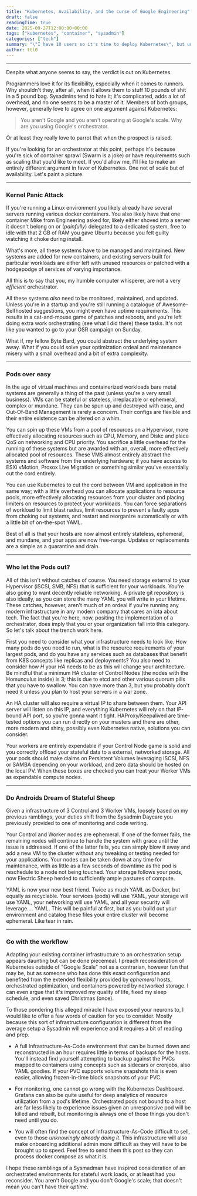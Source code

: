 ```yaml
---
title: "Kubernetes, Availability, and the curse of Google Engineering"
draft: false
readingTime: true
date: 2025-09-27T12:00:00+00:00
tags: ["kubernetes", "container", "sysadmin"] 
categories: ["tech"]
summary: "\"I have 10 users so it's time to deploy Kubernetes\", but unironically."
author: ttl0
---
```

---
Despite what anyone seems to say, the verdict is out on Kubernetes. 

Programmers love it for its flexibility, especially when it comes to runners. Why shouldn't they, after all, when it allows them to stuff 10 pounds of shit in a 5 pound bag. Sysadmins tend to hate it; it's complicated, adds a lot of overhead, and no one seems to be a master of it. Members of both groups, however, generally love to agree on one argument against Kubernetes:

> You aren't Google and you aren't operating at Google's scale. Why are you using Google's orchestrator.

Or at least they really love to parrot that when the prospect is raised. 

If you're looking for an orchestrator at this point, perhaps it's because you're sick of container sprawl (Swarm is a joke) or have requirements such as scaling that you'd like to meet. If you'd allow me, I'll like to make an entirely different argument in favor of Kubernetes. One not of scale but of availability. Let's paint a picture. 

---

### Kernel Panic Attack

If you're running a Linux environment you likely already have several servers running various docker containers. You also likely have that one container Mike from Engineering asked for, likely either shoved into a server it doesn't belong on or (*painfully*) delegated to a dedicated system, free to idle with that 2 GB of RAM you gave Ubuntu because you felt guilty watching it choke during install. 

What's more, all these systems have to be managed and maintained. New systems are added for new containers, and existing servers built for particular workloads are either left with unused resources or patched with a hodgepodge of services of varying importance. 

All this is to say that you, my humble computer whisperer, are not a very *efficient* orchestrator. 

All these systems *also* need to be monitored, maintained, and updated. Unless you're in a startup and you're still running a catalogue of Awesome-Selfhosted suggestions, you might even have uptime requirements. This results in a cat-and-mouse game of patches and reboots, and you're left doing extra work orchestrating (see what I did there) these tasks. It's not like you wanted to go to your OSR campaign on Sunday. 

What if, my fellow Byte Bard, you could abstract the underlying system away. What if you could solve your optimization ordeal and maintenance misery with a small overhead and a bit of extra complexity. 

---

### Pods over easy

In the age of virtual machines and containerized workloads bare metal systems are generally a thing of the past (unless you're a very small business). VMs can be stateful or stateless, irreplacable or ephemeral, complex or mundane. They can be spun up and destroyed with ease, and Out-Of-Band Management is rarely a concern. Their configs are flexible and their entire existence can be altered on a whim.

You can spin up these VMs from a pool of resources on a Hypervisor, more effectively allocating resources such as CPU, Memory, and Diskc and place QoS on networking and CPU priority. You sacrifice a little overhead for the running of these systems but are awarded with an, overall, more effectively allocated pool of resources. These VMS almost entirely abstract the systems and software from the underlying hardware; if you have access to ESXi vMotion, Proxox Live Migration or something similar you've essentially cut the cord entirely. 

You can use Kubernetes to cut the cord between VM and application in the same way; with a little overhead you can allocate applications to resource pools, more effectively allocating resources from your cluster and placing limiters on resources to protect your workloads. You can force separations of workload to limit blast radius, limit resources to prevent a faulty apps from choking out systems, and restart and reorganize automatically or with a little bit of on-the-spot YAML. 

Best of all is that your hosts are now almost entirely stateless, ephemeral, and mundane, and your apps are now free-range. Updates or replacements are a simple as a quarantine and drain.

---

### Who let the Pods out?

All of this isn't without catches of course. You need storage external to your Hypervisor (iSCSI, SMB, NFS) that is sufficient for your workloads. You're also going to want decently reliable networking. A private git repository is also ideally, as you can store the many YAML you will write in your lifetime. These catches, however, aren't much of an ordeal if you're running any modern infrastructure in any modern company that cares an iota about tech. The fact that you're here, now, positing the implementation of a orchestrator, does imply that you or your organization fall into this category. So let's talk about the trench work here.

First you need to consider what your infrastructure needs to look like. How many pods do you need to run, what is the resource requirements of your largest pods, and do you have any services such as databases that benefit from K8S concepts like replicas and deployments? You also need to consider how *H* your *HA* needs to be as this will change your architecture. Be mindful that a minimum HA cluster of Control Nodes (the nodes with the Homunculus inside) is 3; this is due to etcd and other various quorum pills that you have to swallow. You can have more than 3, but you probably don't need it unless you plan to host your servers in a war zone. 

An HA cluster will also require a virtual IP to share between them. Your API server will listen on this IP, and everything Kubernetes will rely on that IP-bound API port, so you're gonna want it tight. HAProxy/Keepalived are time-tested options you can run directly on your masters and there are other, more modern and shiny, possibly even Kubernetes native, solutions you can consider. 

Your workers are entirely expendable if your Control Node game is solid and you correctly offload your stateful data to a external, networked storage. All your pods should make claims on Persistent Volumes leveraging iSCSI, NFS or SAMBA depending on your workload, and zero data should be hosted on the local PV. When these boxes are checked you can treat your Worker VMs as expendable compute nodes. 

---

### Do Androids Dream of Stateful Sheep

Given a infrastructure of 3 Control and 3 Worker VMs, loosely based on my previous ramblings, your duties shift from the Sysadmin Daycare you previously provided to one of monitoring and code writing.

Your Control and Worker nodes are ephemeral. If one of the former fails, the remaining nodes will continue to handle the system with grace until the issue is addressed. If one of the latter fails, you can simply blow it away and add a new VM to the cluster without any tweaking or testing needed for your applications. Your nodes can be taken down at any time for maintenance, with as little as a few seconds of downtime as the pod is reschedule to a node not being touched. Your storage follows your pods, now Electric Sheep herded to sufficiently ample pastures of compute. 

YAML is now your new best friend. Twice as much YAML as Docker, but equally as recyclable. Your services (pods) will use YAML, your storage will use YAML, your networking will use YAML, and all your security will leverage.... YAML. This will be painful at first, but as you build out your environment and catalog these files your entire cluster will become ephemeral. Like tear in rain. 

---

### Go with the workflow

Adapting your existing container infrastructure to an orchestration setup appears daunting but can be done piecemeal. I preach reconsideration of Kubernetes outside of "Google Scale" not as a contrarian, however fun that may be, but as someone who has done this exact configuration and benefited from the extended flexibility provided by *ephemeral* hosts, orchestrated optimization, and containers powered by networked storage. I can even argue that it's improved my quality of life, fixed my sleep schedule, and even saved Christmas (once).

To those pondering this alleged miracle I have exposed your neurons to, I would like to offer a few words of caution for you to consider. Mostly because this sort of infrastructure configuration is different from the average setup a Sysadmin will experience and it requires a bit of reading and prep. 

- A full Infrastructure-As-Code environment that can be burned down and reconstructed in an hour requires little in terms of backups for the hosts. You'll instead find yourself attempting to backup against the PVCs mapped to containers using concepts such as sidecars or cronjobs, also YAML goodies. If your PVC supports volume snapshots this is even easier, allowing frozen-in-time block snapshots of your PVC. 

- For monitoring, one cannot go wrong with the Kubernetes Dashboard. Grafana can also be quite useful for deep analytics of resource utilization from a pod's lifetime. Orchestrated pods not bound to a host are far less likely to experience issues given an unresponsive pod will be killed and rebuilt, but monitoring is always one of those things you don't need until you do. 

- You will often find the concept of Infrastructure-As-Code difficult to sell, even to those *unknowingly already doing it*. This infrastructure will also make onboarding additional admin more difficult as they will have to be brought up to speed. Feel free to send them this post so they can process docker compose as what it is. 


I hope these ramblings of a Sysmadman have inspired consideration of an orchestrated environments for stateful work loads, or at least had you reconsider. You aren't Google and you don't Google's scale; that doesn't mean you can't have their *uptime*. 
